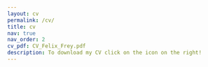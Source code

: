```yaml
---
layout: cv
permalink: /cv/
title: cv
nav: true
nav_order: 2
cv_pdf: CV_Felix_Frey.pdf
description: To download my CV click on the icon on the right!
---
```

